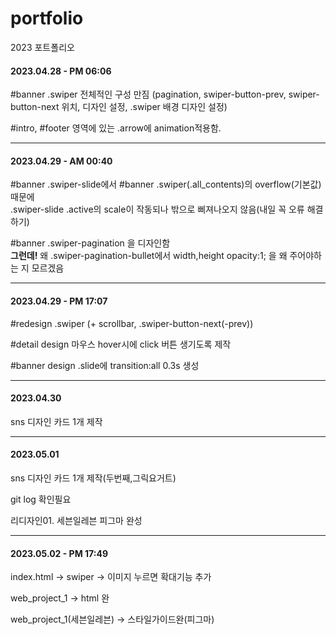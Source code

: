 # portfolio
2023 포트폴리오
<h4>2023.04.28 - PM 06:06</h4>
<p>#banner .swiper 전체적인 구성 만짐 (pagination, swiper-button-prev, swiper-button-next 위치, 디자인 설정, .swiper 배경 디자인 설정)</p>
<p>#intro, #footer 영역에 있는 .arrow에 animation적용함.</p>


***
<h4>2023.04.29 - AM 00:40</h4>
<p>
  #banner .swiper-slide에서  #banner .swiper(.all_contents)의 overflow(기본값) 때문에<br>
  .swiper-slide .active의 scale이 작동되나 밖으로 삐져나오지 않음(내일 꼭 오류 해결하기)
</p>
<p>
  #banner .swiper-pagination 을 디자인함 <br>
  <strong>그런데!</strong> 왜 .swiper-pagination-bullet에서 width,height opacity:1; 을 왜 주어야하는 지 모르겠음
</p>

***

<h4>2023.04.29 - PM 17:07</h4>
<p>#redesign .swiper (+ scrollbar, .swiper-button-next(-prev))</p>
<p>#detail design 마우스 hover시에 click 버튼 생기도록 제작</p>
<p>#banner design .slide에 transition:all 0.3s 생성</p>

***
<h4>2023.04.30</h4>
<p>sns 디자인 카드 1개 제작</p>

***
<h4>2023.05.01</h4>
<p>sns 디자인 카드 1개 제작(두번째,그릭요거트)</p>
<p>git log 확인필요</p>
<p>리디자인01. 세븐일레븐 피그마 완성</p>

***
<h4>2023.05.02 - PM 17:49</h4>
<p>index.html -> swiper -> 이미지 누르면 확대기능 추가</p>
<p>web_project_1 -> html 완</p>
<p>web_project_1(세븐일레븐) -> 스타일가이드완(피그마)</p>
